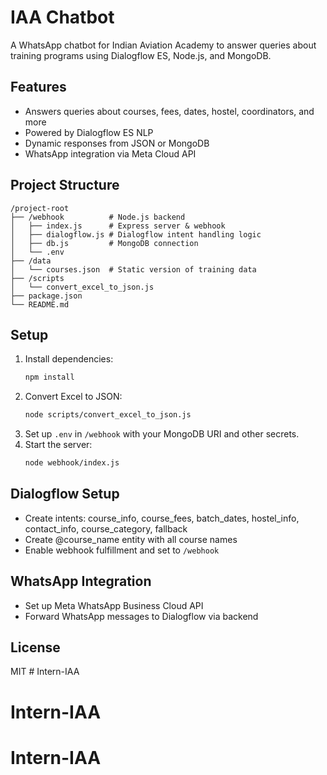 # IAA Chatbot

A WhatsApp chatbot for Indian Aviation Academy to answer queries about training programs using Dialogflow ES, Node.js, and MongoDB.

## Features
- Answers queries about courses, fees, dates, hostel, coordinators, and more
- Powered by Dialogflow ES NLP
- Dynamic responses from JSON or MongoDB
- WhatsApp integration via Meta Cloud API

## Project Structure
```
/project-root
├── /webhook          # Node.js backend
│   ├── index.js      # Express server & webhook
│   ├── dialogflow.js # Dialogflow intent handling logic
│   ├── db.js         # MongoDB connection
│   └── .env
├── /data
│   └── courses.json  # Static version of training data
├── /scripts
│   └── convert_excel_to_json.js
├── package.json
└── README.md
```

## Setup
1. Install dependencies:
   ```bash
   npm install
   ```
2. Convert Excel to JSON:
   ```bash
   node scripts/convert_excel_to_json.js
   ```
3. Set up `.env` in `/webhook` with your MongoDB URI and other secrets.
4. Start the server:
   ```bash
   node webhook/index.js
   ```

## Dialogflow Setup
- Create intents: course_info, course_fees, batch_dates, hostel_info, contact_info, course_category, fallback
- Create @course_name entity with all course names
- Enable webhook fulfillment and set to `/webhook`

## WhatsApp Integration
- Set up Meta WhatsApp Business Cloud API
- Forward WhatsApp messages to Dialogflow via backend

## License
MIT # Intern-IAA
# Intern-IAA
# Intern-IAA

